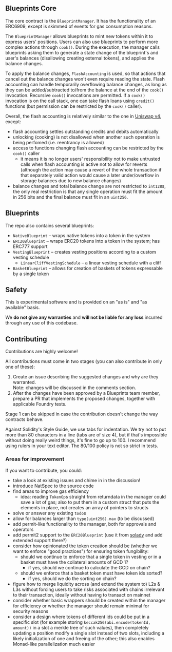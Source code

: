 ## Blueprints Core

The core contract is the `BlueprintManager`. It has the functionality of an ERC6909, except is skimmed of events for gas consumption reasons.

The `BlueprintManager` allows blueprints to mint new tokens within it to express users' positions. Users can also use blueprints to perform more complex actions through `cook()`. During the execution, the manager calls blueprints asking them to generate a state change of the blueprint's and user's balances (disallowing creating external tokens), and applies the balance changes.

To apply the balance changes, `FlashAccounting` is used, so that actions that cancel out the balance changes won't even require reading the state. Flash accounting can handle temporarily overflowing balance changes, as long as they can be added/subtracted to/from the balance at the end of the `cook()` invocation. Recursive `cook()` invocations are permitted. If a `cook()` invocation is on the call stack, one can take flash loans using `credit()` functions (but permission can be restricted by the `cook()` caller).

Overall, the flash accounting is relatively similar to the one in [Uniswap v4](https://github.com/Uniswap/v4-core), except:
- flash accounting settles outstanding credits and debits automatically
- unlocking (cooking) is not disallowed when another such operation is being perfomed (i.e. reentrancy is allowed)
- access to functions changing flash accounting can be restricted by the `cook()` caller
	- it means it is no longer users' responsibility not to make untrusted calls when flash accounting is active not to allow for reverts (although the action may cause a revert of the whole transaction if that separately valid action would cause a later under/overflow in storage balances due to new balance changes)
- balance changes and total balance change are not restricted to `int128`s, the only real restriction is that any single operation must fit the amount in 256 bits and the final balance must fit in an `uint256`.

## Blueprints

The repo also contains several blueprints:
- `NativeBlueprint` – wraps native tokens into a token in the system
- `ERC20Blueprint` – wraps ERC20 tokens into a token in the system; has ERC777 support
- `VestingBlueprint` – creates vesting positions according to a custom vesting schedule
	- `LinearCliffVestingSchedule` – a linear vesting schedule with a cliff
- `BasketBlueprint` – allows for creation of baskets of tokens expressable by a single token

## Safety

This is experimental software and is provided on an "as is" and "as available" basis.

We **do not give any warranties** and **will not be liable for any loss** incurred through any use of this codebase.

## Contributing

Contributions are highly welcome!

All contributions must come in two stages (you can also contribute in only one of these):
1. Create an issue describing the suggested changes and why are they warranted. \
	Note: changes will be discussed in the comments section.
2. After the changes have been approved by a Blueprints team member, prepare a PR that implements the proposed changes, together with applicable Foundry tests.

Stage 1 can be skipped in case the contribution doesn't change the way contracts behave.

Against Solidity's Style Guide, we use tabs for indentation. We try not to put more than 80 characters in a line (tabs are of size 4), but if that's impossible without doing really weird things, it's fine to go up to 100. I recommend using rulers in your text editor. The 80/100 policy is not so strict in tests.

### Areas for improvement

If you want to contribute, you could:
- take a look at existing issues and chime in in the discussion!
- introduce NatSpec to the source code
- find areas to improve gas efficiency
	- idea: reading `TokenOp`s straight from returndata in the manager could save a lot of gas; also to put them in a custom struct that puts the elements in place, not creates an array of pointers to structs
- solve or answer any existing `todo`s
- allow for balances larger than `type(uint256).max` (to be discussed)
- add permit-like functionality to the manager, both for approvals and operators
- add permit2 support to the `ERC20Blueprint` (use it from [solady](https://github.com/vectorized/solady) and add extended support there?)
- consider how opinionated the token creation should be (whether we want to enforce "good practices") for ensuring token fungibility:
	- should we continue to enforce that a single token in vesting or in a basket must have the collateral amounts of GCD 1?
		- if yes, should we continue to calculate the GCD on chain?
	- should we enforce that a basket token must have token ids sorted?
		- if yes, should we do the sorting on chain?
- figure how to merge liquidity across (and extend the system to) L2s & L3s without forcing users to take risks associated with chains irrelevant to their transaction, ideally without having to transact on mainnet
- consider whether basic wrappers should be created within the manager for efficiency or whether the manager should remain minimal for security reasons
- consider a design where tokens of different ids could be put in a specific slot (for example storing `keccak256(abi.encode(tokenId, amount))` in a slot a merkle tree of such values), then completely updating a position modify a single slot instead of two slots, including a likely initialization of one and freeing of the other; this also enables Monad-like parallelization much easier
